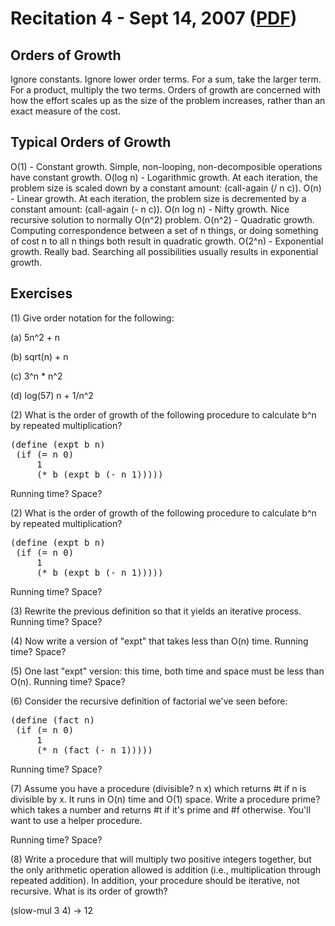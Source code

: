 Recitation 4 - Sept 14, 2007 ([PDF](http://people.csail.mit.edu/jastr/6001/fall07/r04.pdf))
================================== 

Orders of Growth
---------------- 

Ignore constants. Ignore lower order terms. For a sum, take the larger term. For a product, multiply the two terms. Orders of growth are concerned with how the effort scales up as the size of the problem increases, rather than an exact measure of the cost.

Typical Orders of Growth
------------------------ 

O(1) - Constant growth. Simple, non-looping, non-decomposible operations have constant growth.
O(log n) - Logarithmic growth. At each iteration, the problem size is scaled down by a constant amount: (call-again (/ n c)).
O(n) - Linear growth. At each iteration, the problem size is decremented by a constant amount: (call-again (- n c)).
O(n log n) - Nifty growth. Nice recursive solution to normally O(n^2) problem.
O(n^2) - Quadratic growth. Computing correspondence between a set of n things, or doing something of cost n to all n things both result in quadratic growth.
O(2^n) - Exponential growth. Really bad. Searching all possibilities usually results in exponential growth.

Exercises
--------- 

(1) Give order notation for the following:

 (a) 5n^2 + n

 (b) sqrt(n) + n

 (c) 3^n * n^2

 (d) log(57) n + 1/n^2

(2) What is the order of growth of the following procedure to calculate b^n by repeated multiplication?

<pre>
(define (expt b n)
 (if (= n 0)
     1
     (* b (expt b (- n 1)))))
</pre>

Running time? Space?

(2) What is the order of growth of the following procedure to calculate b^n by repeated multiplication?

<pre>
(define (expt b n)
 (if (= n 0)
     1
     (* b (expt b (- n 1)))))
</pre>

Running time? Space? 

(3) Rewrite the previous definition so that it yields an iterative process. Running time? Space?

(4) Now write a version of "expt" that takes less than O(n) time. Running time? Space?

(5) One last "expt" version: this time, both time and space must be less than O(n). Running time? Space?

(6) Consider the recursive definition of factorial we've seen before:

<pre>
(define (fact n)
 (if (= n 0)
     1 
     (* n (fact (- n 1)))))
</pre>

Running time? Space?

(7) Assume you have a procedure (divisible? n x) which returns #t if n is divisible by x. It runs in 
O(n) time and O(1) space. Write a procedure prime? which takes a number and returns #t if it's prime and 
#f otherwise. You'll want to use a helper procedure.

Running time? Space?

(8) Write a procedure that will multiply two positive integers together, but the only arithmetic operation 
allowed is addition (i.e., multiplication through repeated addition). In addition, your procedure should
be iterative, not recursive. What is its order of growth?

(slow-mul 3 4) -> 12